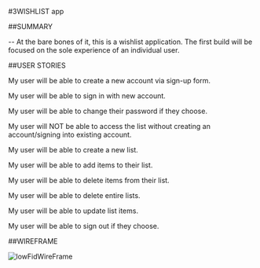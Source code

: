 #3WISHLIST app

##SUMMARY

-- At the bare bones of it, this is a wishlist application. The first build will be focused on the sole experience of an individual user.

##USER STORIES

My user will be able to create a new account via sign-up form.

My user will be able to sign in with new account.

My user will be able to change their password if they choose.

My user will NOT be able to access the list without creating an account/signing into existing account.

My user will be able to create a new list.

My user will be able to add items to their list.

My user will be able to delete items from their list.

My user will be able to delete entire lists.

My user will be able to update list items.

My user will be able to sign out if they choose.


##WIREFRAME

![lowFidWireFrame](https://user-images.githubusercontent.com/15839929/117576184-db02e780-b0b2-11eb-8a00-7a647bfaa9c0.png)

